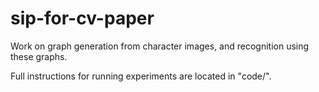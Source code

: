 # sip-for-cv-paper
Work on graph generation from character images, and recognition using these graphs.

Full instructions for running experiments are located in "code/".